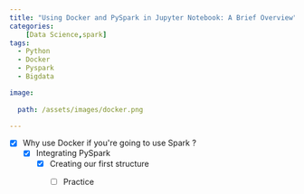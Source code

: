 ```yaml
---
title: "Using Docker and PySpark in Jupyter Notebook: A Brief Overview"
categories:
    [Data Science,spark]
tags:
  - Python
  - Docker
  - Pyspark
  - Bigdata

image:
 
  path: /assets/images/docker.png

---
```

  - [x] Why use Docker if you're going to use Spark ? 
    + [x] Integrating PySpark
      * [x] Creating our first structure
        - [ ] Practice


